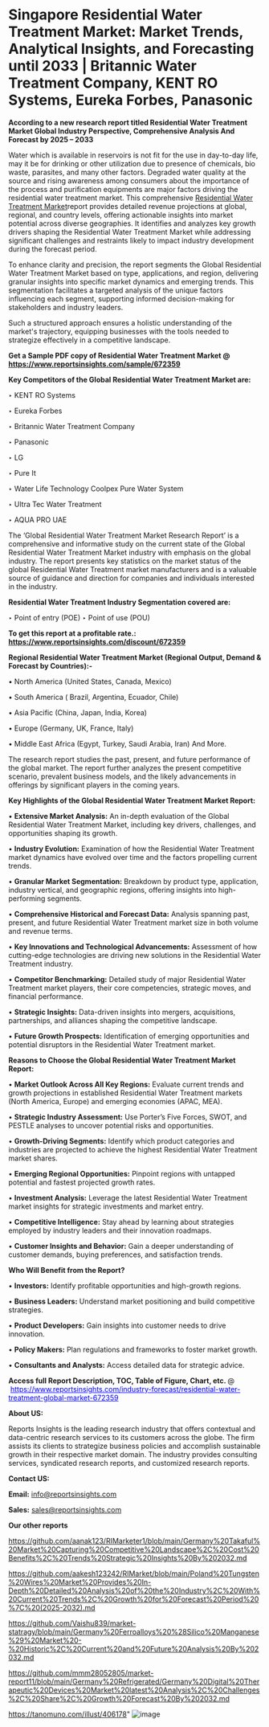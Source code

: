 # Singapore Residential Water Treatment Market: Market Trends, Analytical Insights, and Forecasting until 2033 | Britannic Water Treatment Company, KENT RO Systems, Eureka Forbes, Panasonic

<strong>According to a new research report titled Residential Water Treatment Market Global Industry Perspective, Comprehensive Analysis And Forecast by 2025 – 2033</strong>

Water which is available in reservoirs is not fit for the use in day-to-day life, may it be for drinking or other utilization due to presence of chemicals, bio waste, parasites, and many other factors. Degraded water quality at the source and rising awareness among consumers about the importance of the process and purification equipments are major factors driving the residential water treatment market. This comprehensive <a href=https://www.reportsinsights.com/sample/672359>Residential Water Treatment Market</a>report provides detailed revenue projections at global, regional, and country levels, offering actionable insights into market potential across diverse geographies. It identifies and analyzes key growth drivers shaping the Residential Water Treatment Market while addressing significant challenges and restraints likely to impact industry development during the forecast period.

To enhance clarity and precision, the report segments the Global Residential Water Treatment Market based on type, applications, and region, delivering granular insights into specific market dynamics and emerging trends. This segmentation facilitates a targeted analysis of the unique factors influencing each segment, supporting informed decision-making for stakeholders and industry leaders.

Such a structured approach ensures a holistic understanding of the market's trajectory, equipping businesses with the tools needed to strategize effectively in a competitive landscape.

<strong>Get a Sample PDF copy of Residential Water Treatment Market </strong><strong>@<a href=https://www.reportsinsights.com/sample/672359 style=color:#0000ff;> https://www.reportsinsights.com/sample/672359</a></strong></font>

<strong>Key Competitors of the Global Residential Water Treatment Market are:</strong>

‣ KENT RO Systems

‣ Eureka Forbes

‣ Britannic Water Treatment Company

‣ Panasonic

‣ LG

‣ Pure It

‣ Water Life Technology Coolpex Pure Water System

‣ Ultra Tec Water Treatment

‣ AQUA PRO UAE

The ‘Global Residential Water Treatment Market Research Report’ is a comprehensive and informative study on the current state of the Global Residential Water Treatment Market industry with emphasis on the global industry. The report presents key statistics on the market status of the global Residential Water Treatment market manufacturers and is a valuable source of guidance and direction for companies and individuals interested in the industry.

<strong>Residential Water Treatment Industry Segmentation covered are:</strong>

‣ Point of entry (POE)
‣ Point of use (POU)

<strong>To get this report at a profitable rate.: <a href=https://www.reportsinsights.com/discount/672359 style=color:#0000ff;>https://www.reportsinsights.com/discount/672359</a></strong></font>

<strong>Regional Residential Water Treatment Market (Regional Output, Demand &amp; Forecast by Countries):-</strong>

• North America (United States, Canada, Mexico)

• South America ( Brazil, Argentina, Ecuador, Chile)

• Asia Pacific (China, Japan, India, Korea)

• Europe (Germany, UK, France, Italy)

• Middle East Africa (Egypt, Turkey, Saudi Arabia, Iran) And More.

The research report studies the past, present, and future performance of the global market. The report further analyzes the present competitive scenario, prevalent business models, and the likely advancements in offerings by significant players in the coming years.

<strong>Key Highlights of the Global Residential Water Treatment Market Report:</strong>

• <strong>Extensive Market Analysis:</strong> An in-depth evaluation of the Global Residential Water Treatment Market, including key drivers, challenges, and opportunities shaping its growth.

• <strong>Industry Evolution:</strong> Examination of how the Residential Water Treatment market dynamics have evolved over time and the factors propelling current trends.

• <strong>Granular Market Segmentation:</strong> Breakdown by product type, application, industry vertical, and geographic regions, offering insights into high-performing segments.

• <strong>Comprehensive Historical and Forecast Data:</strong> Analysis spanning past, present, and future Residential Water Treatment market size in both volume and revenue terms.

• <strong>Key Innovations and Technological Advancements:</strong> Assessment of how cutting-edge technologies are driving new solutions in the Residential Water Treatment industry.

• <strong>Competitor Benchmarking:</strong> Detailed study of major Residential Water Treatment market players, their core competencies, strategic moves, and financial performance.

• <strong>Strategic Insights:</strong> Data-driven insights into mergers, acquisitions, partnerships, and alliances shaping the competitive landscape.

• <strong>Future Growth Prospects:</strong> Identification of emerging opportunities and potential disruptors in the Residential Water Treatment market.

<strong>Reasons to Choose the Global Residential Water Treatment Market Report:</strong>

• <strong>Market Outlook Across All Key Regions:</strong> Evaluate current trends and growth projections in established Residential Water Treatment markets (North America, Europe) and emerging economies (APAC, MEA).

• <strong>Strategic Industry Assessment:</strong> Use Porter’s Five Forces, SWOT, and PESTLE analyses to uncover potential risks and opportunities.

• <strong>Growth-Driving Segments:</strong> Identify which product categories and industries are projected to achieve the highest Residential Water Treatment market shares.

• <strong>Emerging Regional Opportunities:</strong> Pinpoint regions with untapped potential and fastest projected growth rates.

• <strong>Investment Analysis:</strong> Leverage the latest Residential Water Treatment market insights for strategic investments and market entry.

• <strong>Competitive Intelligence:</strong> Stay ahead by learning about strategies employed by industry leaders and their innovation roadmaps.

• <strong>Customer Insights and Behavior:</strong> Gain a deeper understanding of customer demands, buying preferences, and satisfaction trends.

<strong>Who Will Benefit from the Report?</strong>

• <strong>Investors:</strong> Identify profitable opportunities and high-growth regions.

• <strong>Business Leaders:</strong> Understand market positioning and build competitive strategies.

• <strong>Product Developers:</strong> Gain insights into customer needs to drive innovation.

• <strong>Policy Makers:</strong> Plan regulations and frameworks to foster market growth.

• <strong>Consultants and Analysts:</strong> Access detailed data for strategic advice.
</ul>
<strong>Access full Report Description, TOC, Table of Figure, Chart, etc. </strong>@  <a href=https://www.reportsinsights.com/industry-forecast/residential-water-treatment-global-market-672359 style=color:#0000ff;>https://www.reportsinsights.com/industry-forecast/residential-water-treatment-global-market-672359</a></font>

<strong><strong>About US</strong>:</strong>

Reports Insights is the leading research industry that offers contextual and data-centric research services to its customers across the globe. The firm assists its clients to strategize business policies and accomplish sustainable growth in their respective market domain. The industry provides consulting services, syndicated research reports, and customized research reports.

<strong>Contact US:</strong>

<p class=""""><b>Email:</b> <a href=mailto:info@reportsinsights.com>info@reportsinsights.com</a></p>
<p class=""""><b>Sales:</b> <a href=mailto:sales@reportsinsights.com>sales@reportsinsights.com</a></p>

<strong>Our other reports</strong>

<a href=https://github.com/aanak123/RIMarketer1/blob/main/Germany%20Takaful%20Market%20Capturing%20Competitive%20Landscape%2C%20Cost%20Benefits%2C%20Trends%20Strategic%20Insights%20By%202032.md>https://github.com/aanak123/RIMarketer1/blob/main/Germany%20Takaful%20Market%20Capturing%20Competitive%20Landscape%2C%20Cost%20Benefits%2C%20Trends%20Strategic%20Insights%20By%202032.md</a>

<a href=https://github.com/aakesh123242/RIMarket/blob/main/Poland%20Tungsten%20Wires%20Market%20Provides%20In-Depth%20Detailed%20Analysis%20of%20the%20Industry%2C%20With%20Current%20Trends%2C%20Growth%20for%20Forecast%20Period%20%7C%20(2025-2032).md>https://github.com/aakesh123242/RIMarket/blob/main/Poland%20Tungsten%20Wires%20Market%20Provides%20In-Depth%20Detailed%20Analysis%20of%20the%20Industry%2C%20With%20Current%20Trends%2C%20Growth%20for%20Forecast%20Period%20%7C%20(2025-2032).md</a>

<a href=https://github.com/Vaishu839/market-statragy/blob/main/Germany%20Ferroalloys%20%28Silico%20Manganese%29%20Market%20-%20Historic%2C%20Current%20and%20Future%20Analysis%20By%202032.md>https://github.com/Vaishu839/market-statragy/blob/main/Germany%20Ferroalloys%20%28Silico%20Manganese%29%20Market%20-%20Historic%2C%20Current%20and%20Future%20Analysis%20By%202032.md</a>

<a href=https://github.com/mmm28052805/market-report11/blob/main/Germany%20Refrigerated/Germany%20Digital%20Therapeutic%20Devices%20Market%20latest%20Analysis%2C%20Challenges%2C%20Share%2C%20Growth%20Forecast%20By%202032.md>https://github.com/mmm28052805/market-report11/blob/main/Germany%20Refrigerated/Germany%20Digital%20Therapeutic%20Devices%20Market%20latest%20Analysis%2C%20Challenges%2C%20Share%2C%20Growth%20Forecast%20By%202032.md</a>

<a href=https://tanomuno.com/illust/406178>https://tanomuno.com/illust/406178</a>"
![image](https://github.com/user-attachments/assets/1fc5a622-465b-44eb-a0ee-65de7d18e447)

